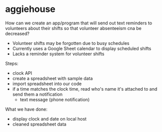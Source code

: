 # aggiehouse

How can we create an app/program that will send out text reminders to volunteers about their shifts so that volunteer absenteeism cna be decreased?

- Volunteer shifts may be forgotten due to busy schedules
- Currently uses a Google Sheet calendar to display scheduled shifts
- Lacks a reminder system for volunteer shifts


Steps:
- clock API
- create a spreadsheet with sample data
- import spreadsheet into our code
- if a time matches the clock time, read who's name it's attached to and send them a notification
    - text message (phone notification)


What we have done:
- display clock and date on local host
- cleaned spreadsheet data